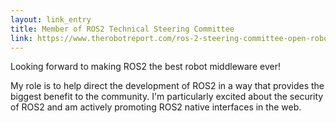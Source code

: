 ```yaml
---
layout: link_entry
title: Member of ROS2 Technical Steering Committee
link: https://www.therobotreport.com/ros-2-steering-committee-open-robotics/
---
```

Looking forward to making ROS2 the best robot middleware ever!  

My role is to help direct the development of ROS2 in a way that provides the biggest benefit to the community.  I'm particularly excited about the security of ROS2 and am actively promoting ROS2 native interfaces in the web.
